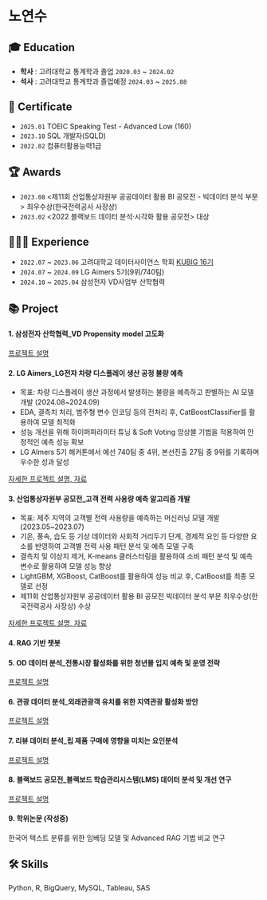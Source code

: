 # 노연수

## 🎓 Education  
- **학사** : 고려대학교 통계학과 졸업 `2020.03` ~ `2024.02`
- **석사** : 고려대학교 통계학과 졸업예정 `2024.03` ~ `2025.08`

## 📜 Certificate
- `2025.01` TOEIC Speaking Test - Advanced Low (160)
- `2023.10` SQL 개발자(SQLD)
- `2022.02` 컴퓨터활용능력1급

## 🏆 Awards
- `2023.08` <제11회 산업통상자원부 공공데이터 활용 BI 공모전 - 빅데이터 분석 부문> 최우수상(한국전력공사 사장상)
- `2023.02` <2022 블랙보드 데이터 분석·시각화 활용 공모전> 대상

## 👩🏻‍💻 Experience
- `2022.07` ~ `2023.06` 고려대학교 데이터사이언스 학회 [KUBIG 16기](https://github.com/yeonsoo1020/portfolio/tree/main/%EB%8D%B0%EC%9D%B4%ED%84%B0%EC%82%AC%EC%9D%B4%EC%96%B8%EC%8A%A4%20%ED%95%99%ED%9A%8C(KUBIG))
- `2024.07` ~ `2024.09` LG Aimers 5기(9위/740팀)
- `2024.10` ~ `2025.04` 삼성전자 VD사업부 산학협력

## 📚 Project
#### 1. 삼성전자 산학협력_VD Propensity model 고도화

[프로젝트 설명](https://github.com/yeonsoo1020/portfolio/tree/main/%EC%82%BC%EC%84%B1%EC%A0%84%EC%9E%90%20%EC%82%B0%ED%95%99%ED%98%91%EB%A0%A5)

#### 2. LG Aimers_LG전자 차량 디스플레이 생산 공정 불량 예측
- 목표: 차량 디스플레이 생산 과정에서 발생하는 불량을 예측하고 판별하는 AI 모델 개발 (2024.08~2024.09)
- EDA, 결측치 처리, 범주형 변수 인코딩 등의 전처리 후, CatBoostClassifier를 활용하여 모델 최적화
- 성능 개선을 위해 하이퍼파라미터 튜닝 & Soft Voting 앙상블 기법을 적용하여 안정적인 예측 성능 확보
- LG AImers 5기 해커톤에서 예선 740팀 중 4위, 본선진출 27팀 중 9위를 기록하며 우수한 성과 달성

[자세한 프로젝트 설명, 자료](https://github.com/yeonsoo1020/portfolio/tree/main/LG%20AImers%205%EA%B8%B0)

#### 3. 산업통상자원부 공모전_고객 전력 사용량 예측 알고리즘 개발
- 목표: 제주 지역의 고객별 전력 사용량을 예측하는 머신러닝 모델 개발 (2023.05~2023.07)
- 기온, 풍속, 습도 등 기상 데이터와 사회적 거리두기 단계, 경제적 요인 등 다양한 요소를 반영하여 고객별 전력 사용 패턴 분석 및 예측 모델 구축
- 결측치 및 이상치 제거, K-means 클러스터링을 활용하여 소비 패턴 분석 및 예측 변수로 활용하여 모델 성능 향상
- LightGBM, XGBoost, CatBoost를 활용하여 성능 비교 후, CatBoost를 최종 모델로 선정
- 제11회 산업통상자원부 공공데이터 활용 BI 공모전 빅데이터 분석 부문 최우수상(한국전력공사 사장상) 수상

[자세한 프로젝트 설명, 자료](https://github.com/yeonsoo1020/portfolio/tree/main/%EC%82%B0%EC%97%85%EB%B6%80%20%EA%B3%B5%EB%AA%A8%EC%A0%84)

#### 4. RAG 기반 챗봇

#### 5. OD 데이터 분석_전통시장 활성화를 위한 청년몰 입지 예측 및 운영 전략

[프로젝트 설명](https://github.com/yeonsoo1020/portfolio/tree/main/OD%20%EB%8D%B0%EC%9D%B4%ED%84%B0%20%EB%B6%84%EC%84%9D)

#### 6. 관광 데이터 분석_외래관광객 유치를 위한 지역관광 활성화 방안
[프로젝트 설명](https://github.com/yeonsoo1020/portfolio/tree/main/%EA%B4%80%EA%B4%91%20%EB%8D%B0%EC%9D%B4%ED%84%B0%20%EB%B6%84%EC%84%9D)

#### 7. 리뷰 데이터 분석_립 제품 구매에 영향을 미치는 요인분석

[프로젝트 설명](https://github.com/yeonsoo1020/portfolio/tree/main/%EB%A6%AC%EB%B7%B0%20%EB%8D%B0%EC%9D%B4%ED%84%B0%20%EB%B6%84%EC%84%9D)

#### 8. 블랙보드 공모전_블랙보드 학습관리시스템(LMS) 데이터 분석 및 개선 연구

[프로젝트 설명](https://github.com/yeonsoo1020/portfolio/tree/main/%EB%B8%94%EB%9E%99%EB%B3%B4%EB%93%9C%20%EA%B3%B5%EB%AA%A8%EC%A0%84)

#### 9. 학위논문 (작성중)
한국어 텍스트 분류를 위한 임베딩 모델 및 Advanced RAG 기법 비교 연구

## 🛠 Skills
Python, R, BigQuery, MySQL, Tableau, SAS
